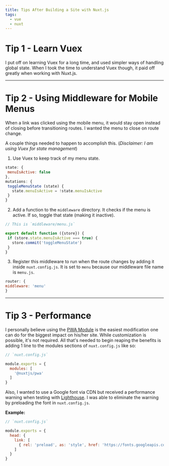 ```yaml
---
title: Tips After Building a Site with Nuxt.js
tags:
  - vue
  - nuxt
---
```


# Tip 1 - Learn Vuex

I put off on learning Vuex for a long time, and used simpler ways of handling global state. When I took the time to understand Vuex though, it paid off greatly when working with Nuxt.js.

--------------------------------------------------------------------------------

# Tip 2 - Using Middleware for Mobile Menus

When a link was clicked using the mobile menu, it would stay open instead of closing before transitioning routes. I wanted the menu to close on route change.

A couple things needed to happen to accomplish this. (_Disclaimer: I am using Vuex for state management_)

1. Use Vuex to keep track of my menu state.

  ```javascript
  state: {
   menuIsActive: false
  },
  mutations: {
   toggleMenuState (state) {
     state.menuIsActive = !state.menuIsActive
   }
  }
  ```

2. Add a function to the `middleware` directory. It checks if the menu is active. If so, toggle that state (making it inactive).

  ```javascript
  // This is `middleware/menu.js`

  export default function ({store}) {
   if (store.state.menuIsActive === true) {
     store.commit('toggleMenuState')
   }
  }
  ```

3. Register this middleware to run when the route changes by adding it inside `nuxt.config.js`. It is set to `menu` because our middleware file name is `menu.js`.

  ```javascript
  router: {
  middleware: 'menu'
  }
  ```

--------------------------------------------------------------------------------

# Tip 3 - Performance

I personally believe using the [PWA Module](https://github.com/nuxt-community/modules/tree/master/modules/pwa) is the easiest modification one can do for the biggest impact on his/her site. While customization is possible, it's not required. All that's needed to begin reaping the benefits is adding 1 line to the modules sections of `nuxt.config.js` like so:

```javascript
// `nuxt.config.js`

module.exports = {
  modules: [
    '@nuxtjs/pwa'
  ]
}
```

Also, I wanted to use a Google font via CDN but received a performance warning when testing with [Lighthouse](https://developers.google.com/web/tools/lighthouse/). I was able to eliminate the warning by preloading the font in `nuxt.config.js`.

**Example:**

```javascript
// `nuxt.config.js`

module.exports = {
  head: {
    link: [
      { rel: 'preload', as: 'style', href: 'https://fonts.googleapis.com/css?family=Roboto' }
    ]
  }
}
```
